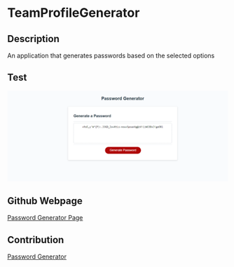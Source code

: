 # TeamProfileGenerator
 
## Description
   An application that generates passwords based on the selected options

## Test
![alt text](./Assets/images/image.png)

## Github Webpage
[Password Generator Page](https://ismail-tony.github.io/Password-Generator-/)

## Contribution
[Password Generator](https://dev.to/code_mystery/random-password-generator-using-javascript-6a)
